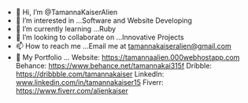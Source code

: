 - 👋 Hi, I’m @TamannaKaiserAlien
- 👀 I’m interested in ...Software and Website Developing
- 🌱 I’m currently learning ...Ruby
- 💞️ I’m looking to collaborate on ...Innovative Projects
- 📫 How to reach me ...Email me at tamannakaiseralien@gmail.com
- 👀 My Portfolio ... 
Website: https://tamannaalien.000webhostapp.com
Behance: https://www.behance.net/tamannakai315f
Dribble: https://dribbble.com/tamannakaiser
LinkedIn: www.linkedin.com/in/tamannakaiser15
Fiverr: https://www.fiverr.com/alienkaiser

<!---
TamannaKaiserAlien/TamannaKaiserAlien is a ✨ special ✨ repository because its `README.md` (this file) appears on your GitHub profile.
You can click the Preview link to take a look at your changes.
--->
